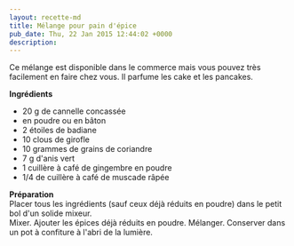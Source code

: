 ```yaml
---
layout: recette-md
title: Mélange pour pain d'épice
pub_date: Thu, 22 Jan 2015 12:44:02 +0000
description: 
---
```

<p class="bu_cuisine_title_3">Ce mélange est disponible dans le commerce mais vous pouvez très facilement en faire chez vous. Il parfume les cake et les pancakes.</p>
<p class="bu_cuisine_title_3"></p>
<strong>Ingrédients</strong>
<ul class="bu_cuisine_ingredients">
	<li class="ingredient">20 g de cannelle concassée</li>
	<li class="ingredient">en poudre ou en bâton</li>
	<li class="ingredient">2 étoiles de badiane</li>
	<li class="ingredient">10 clous de girofle</li>
	<li class="ingredient">10 grammes de grains de coriandre</li>
	<li class="ingredient">7 g d'anis vert</li>
	<li class="ingredient">1 cuillère à café de gingembre en poudre</li>
	<li class="ingredient">1/4 de cuillère à café de muscade râpée</li>
</ul>
<strong>Préparation</strong>
<div class="bu_cuisine_recette_prepa ">Placer tous les ingrédients (sauf ceux déjà réduits en poudre) dans le petit bol d'un solide mixeur.</div>
<div class="bu_cuisine_recette_prepa ">Mixer. Ajouter les épices déjà réduits en poudre. Mélanger. Conserver dans un pot à confiture à l'abri de la lumière.</div>
